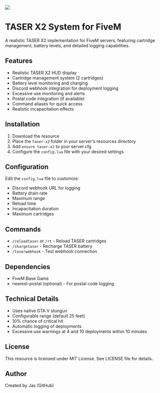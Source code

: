 ![](https://img.shields.io/github/downloads/JaspDevelopment/Taser-System/total?logo=github)

# TASER X2 System for FiveM

A realistic TASER X2 implementation for FiveM servers, featuring cartridge management, battery levels, and detailed logging capabilities.

## Features

- Realistic TASER X2 HUD display
- Cartridge management system (2 cartridges)
- Battery level monitoring and charging
- Discord webhook integration for deployment logging
- Excessive use monitoring and alerts
- Postal code integration (if available)
- Command aliases for quick access
- Realistic incapacitation effects

## Installation

1. Download the resource
2. Place the `taser-x2` folder in your server's resources directory
3. Add `ensure taser-x2` to your server.cfg
4. Configure the `config.lua` file with your desired settings

## Configuration

Edit the `config.lua` file to customize:
- Discord webhook URL for logging
- Battery drain rate
- Maximum range
- Reload time
- Incapacitation duration
- Maximum cartridges

## Commands

- `/reloadtaser` or `/rt` - Reload TASER cartridges
- `/chargetaser` - Recharge TASER battery
- `/taserwebhook` - Test webhook connection

## Dependencies

- FiveM Base Game
- nearest-postal (optional) - For postal code logging

## Technical Details

- Uses native GTA V stungun
- Configurable range (default 25 feet)
- 10% chance of critical hit
- Automatic logging of deployments
- Excessive use warnings at 4 and 10 deployments within 10 minutes

## License

This resource is licensed under MIT License. See LICENSE file for details.

## Author

Created by Jas (GitHub)

